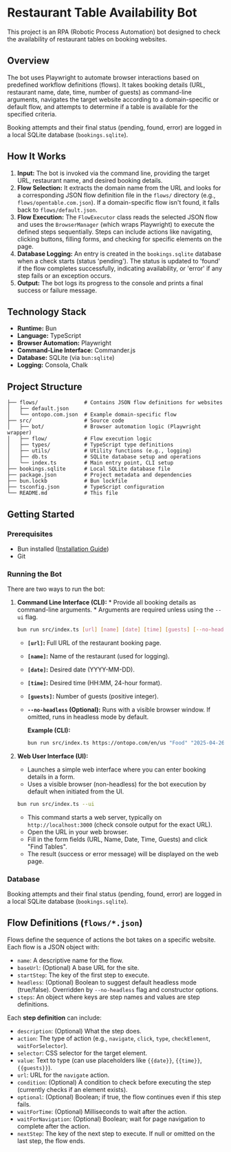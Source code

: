 # Restaurant Table Availability Bot

This project is an RPA (Robotic Process Automation) bot designed to check the availability of restaurant tables on booking websites.

## Overview

The bot uses Playwright to automate browser interactions based on predefined workflow definitions (flows). It takes booking details (URL, restaurant name, date, time, number of guests) as command-line arguments, navigates the target website according to a domain-specific or default flow, and attempts to determine if a table is available for the specified criteria.

Booking attempts and their final status (pending, found, error) are logged in a local SQLite database (`bookings.sqlite`).

## How It Works

1.  **Input:** The bot is invoked via the command line, providing the target URL, restaurant name, and desired booking details.
2.  **Flow Selection:** It extracts the domain name from the URL and looks for a corresponding JSON flow definition file in the `flows/` directory (e.g., `flows/opentable.com.json`). If a domain-specific flow isn't found, it falls back to `flows/default.json`.
3.  **Flow Execution:** The `FlowExecutor` class reads the selected JSON flow and uses the `BrowserManager` (which wraps Playwright) to execute the defined steps sequentially. Steps can include actions like navigating, clicking buttons, filling forms, and checking for specific elements on the page.
4.  **Database Logging:** An entry is created in the `bookings.sqlite` database when a check starts (status 'pending'). The status is updated to 'found' if the flow completes successfully, indicating availability, or 'error' if any step fails or an exception occurs.
5.  **Output:** The bot logs its progress to the console and prints a final success or failure message.

## Technology Stack

*   **Runtime:** Bun
*   **Language:** TypeScript
*   **Browser Automation:** Playwright
*   **Command-Line Interface:** Commander.js
*   **Database:** SQLite (via `bun:sqlite`)
*   **Logging:** Consola, Chalk

## Project Structure

```
├── flows/               # Contains JSON flow definitions for websites
│   ├── default.json
│   └── ontopo.com.json  # Example domain-specific flow
├── src/                 # Source code
│   ├── bot/             # Browser automation logic (Playwright wrapper)
│   ├── flow/            # Flow execution logic
│   ├── types/           # TypeScript type definitions
│   ├── utils/           # Utility functions (e.g., logging)
│   ├── db.ts            # SQLite database setup and operations
│   └── index.ts         # Main entry point, CLI setup
├── bookings.sqlite      # Local SQLite database file
├── package.json         # Project metadata and dependencies
├── bun.lockb            # Bun lockfile
├── tsconfig.json        # TypeScript configuration
└── README.md            # This file
```

## Getting Started

### Prerequisites

*   Bun installed ([Installation Guide](https://bun.sh/docs/installation))
*   Git

### Running the Bot

There are two ways to run the bot:

1.  **Command Line Interface (CLI):**
	    *   Provide all booking details as command-line arguments.
	    *   Arguments are required unless using the `--ui` flag.

    ```bash
    bun run src/index.ts [url] [name] [date] [time] [guests] [--no-headless]
    ```
    *   **`[url]`:** Full URL of the restaurant booking page.
    *   **`[name]`:** Name of the restaurant (used for logging).
    *   **`[date]`:** Desired date (YYYY-MM-DD).
    *   **`[time]`:** Desired time (HH:MM, 24-hour format).
    *   **`[guests]`:** Number of guests (positive integer).
    *   **`--no-headless` (Optional):** Runs with a visible browser window. If omitted, runs in headless mode by default.

	    **Example (CLI):**
	    ```bash
	    bun run src/index.ts https://ontopo.com/en/us "Food" "2025-04-26" "19:00" 2
	    ```

2.  **Web User Interface (UI):**
    *   Launches a simple web interface where you can enter booking details in a form.
    *   Uses a visible browser (non-headless) for the bot execution by default when initiated from the UI.

    ```bash
    bun run src/index.ts --ui
    ```
    *   This command starts a web server, typically on `http://localhost:3000` (check console output for the exact URL).
    *   Open the URL in your web browser.
    *   Fill in the form fields (URL, Name, Date, Time, Guests) and click "Find Tables".
    *   The result (success or error message) will be displayed on the web page.

### Database

Booking attempts and their final status (pending, found, error) are logged in a local SQLite database (`bookings.sqlite`).

## Flow Definitions (`flows/*.json`)

Flows define the sequence of actions the bot takes on a specific website. Each flow is a JSON object with:

*   `name`: A descriptive name for the flow.
*   `baseUrl`: (Optional) A base URL for the site.
*   `startStep`: The key of the first step to execute.
*   `headless`: (Optional) Boolean to suggest default headless mode (true/false). Overridden by `--no-headless` flag and constructor options.
*   `steps`: An object where keys are step names and values are step definitions.

Each **step definition** can include:

*   `description`: (Optional) What the step does.
*   `action`: The type of action (e.g., `navigate`, `click`, `type`, `checkElement`, `waitForSelector`).
*   `selector`: CSS selector for the target element.
*   `value`: Text to type (can use placeholders like `{{date}}`, `{{time}}`, `{{guests}}`).
*   `url`: URL for the `navigate` action.
*   `condition`: (Optional) A condition to check before executing the step (currently checks if an element exists).
*   `optional`: (Optional) Boolean; if true, the flow continues even if this step fails.
*   `waitForTime`: (Optional) Milliseconds to wait after the action.
*   `waitForNavigation`: (Optional) Boolean; wait for page navigation to complete after the action.
*   `nextStep`: The key of the next step to execute. If null or omitted on the last step, the flow ends.
